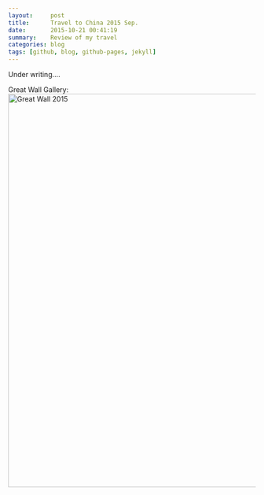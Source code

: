 ```yaml
---
layout:     post
title:      Travel to China 2015 Sep.
date:       2015-10-21 00:41:19
summary:    Review of my travel
categories: blog 
tags: [github, blog, github-pages, jekyll]
---
```


Under writing....

Great Wall Gallery:
<a data-flickr-embed="true" data-header="true" data-footer="true"  href="https://www.flickr.com/photos/35985224@N04/albums/72157660053352374" title="Great Wall 2015"><img src="https://farm6.staticflickr.com/5777/23635713002_752f2de0d0_c.jpg" width="600" height="800" alt="Great Wall 2015"></a><script async src="//embedr.flickr.com/assets/client-code.js" charset="utf-8"></script>

<!--more-->
